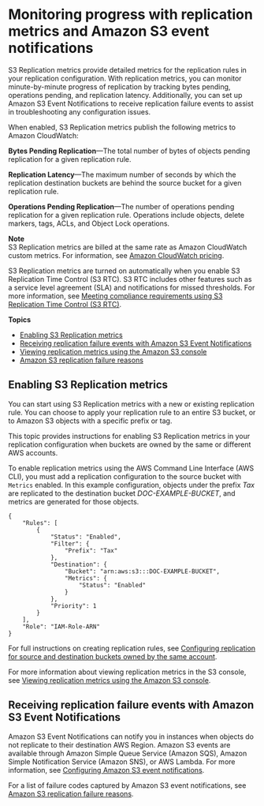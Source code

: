 # Monitoring progress with replication metrics and Amazon S3 event notifications<a name="replication-metrics"></a>

S3 Replication metrics provide detailed metrics for the replication rules in your replication configuration\. With replication metrics, you can monitor minute\-by\-minute progress of replication by tracking bytes pending, operations pending, and replication latency\. Additionally, you can set up Amazon S3 Event Notifications to receive replication failure events to assist in troubleshooting any configuration issues\.

When enabled, S3 Replication metrics publish the following metrics to Amazon CloudWatch:

**Bytes Pending Replication**—The total number of bytes of objects pending replication for a given replication rule\.

**Replication Latency**—The maximum number of seconds by which the replication destination buckets are behind the source bucket for a given replication rule\.

**Operations Pending Replication**—The number of operations pending replication for a given replication rule\. Operations include objects, delete markers, tags, ACLs, and Object Lock operations\.

**Note**  
S3 Replication metrics are billed at the same rate as Amazon CloudWatch custom metrics\. For information, see [Amazon CloudWatch pricing](https://aws.amazon.com/cloudwatch/pricing/)\.

S3 Replication metrics are turned on automatically when you enable S3 Replication Time Control \(S3 RTC\)\. S3 RTC includes other features such as a service level agreement \(SLA\) and notifications for missed thresholds\. For more information, see [Meeting compliance requirements using S3 Replication Time Control \(S3 RTC\)](replication-time-control.md)\.

**Topics**
+ [Enabling S3 Replication metrics](#enabling-replication-metrics)
+ [Receiving replication failure events with Amazon S3 Event Notifications](#replication-metrics-events)
+ [Viewing replication metrics using the Amazon S3 console](viewing-replication-metrics.md)
+ [Amazon S3 replication failure reasons](replication-failure-codes.md)

## Enabling S3 Replication metrics<a name="enabling-replication-metrics"></a>

You can start using S3 Replication metrics with a new or existing replication rule\. You can choose to apply your replication rule to an entire S3 bucket, or to Amazon S3 objects with a specific prefix or tag\.

This topic provides instructions for enabling S3 Replication metrics in your replication configuration when buckets are owned by the same or different AWS accounts\.

To enable replication metrics using the AWS Command Line Interface \(AWS CLI\), you must add a replication configuration to the source bucket with `Metrics` enabled\. In this example configuration, objects under the prefix *Tax* are replicated to the destination bucket *DOC\-EXAMPLE\-BUCKET*, and metrics are generated for those objects\.

```
{
    "Rules": [
        {
            "Status": "Enabled",
            "Filter": {
                "Prefix": "Tax"
            },
            "Destination": {
                "Bucket": "arn:aws:s3:::DOC-EXAMPLE-BUCKET",
                "Metrics": {
                    "Status": "Enabled"
                }
            },
            "Priority": 1
        }
    ],
    "Role": "IAM-Role-ARN"
}
```

For full instructions on creating replication rules, see [Configuring replication for source and destination buckets owned by the same account](replication-walkthrough1.md)\.

For more information about viewing replication metrics in the S3 console, see [Viewing replication metrics using the Amazon S3 console](viewing-replication-metrics.md)\.

## Receiving replication failure events with Amazon S3 Event Notifications<a name="replication-metrics-events"></a>

Amazon S3 Event Notifications can notify you in instances when objects do not replicate to their destination AWS Region\. Amazon S3 events are available through Amazon Simple Queue Service \(Amazon SQS\), Amazon Simple Notification Service \(Amazon SNS\), or AWS Lambda\. For more information, see [Configuring Amazon S3 event notifications](https://docs.aws.amazon.com/AmazonS3/latest/dev/NotificationHowTo.html)\.

For a list of failure codes captured by Amazon S3 event notifications, see [Amazon S3 replication failure reasons](replication-failure-codes.md)\.